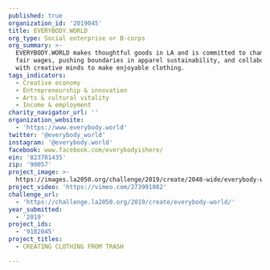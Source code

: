 ```yaml
---
published: true
organization_id: '2019045'
title: EVERYBODY.WORLD
org_type: Social enterprise or B-corps
org_summary: >-
  EVERYBODY.WORLD makes thoughtful goods in LA and is committed to championing
  fair wages, pushing boundaries in apparel sustainability, and collaborating
  with creative minds to make enjoyable clothing.
tags_indicators:
  - Creative economy
  - Entrepreneurship & innovation
  - Arts & cultural vitality
  - Income & employment
charity_navigator_url: ''
organization_website:
  - 'https://www.everybody.world'
twitter: '@everybody_world'
instagram: '@everybody.world'
facebook: www.facebook.com/everybodyishere/
ein: '823781435'
zip: '90057'
project_image: >-
  https://images.la2050.org/challenge/2019/create/2048-wide/everybody-world.jpg
project_video: 'https://vimeo.com/273991082'
challenge_url:
  - 'https://challenge.la2050.org/2019/create/everybody-world/'
year_submitted:
  - '2019'
project_ids:
  - '9102045'
project_titles:
  - CREATING CLOTHING FROM TRASH

---
```

